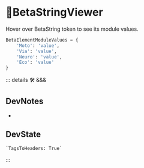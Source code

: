 # 🔷<beta>BetaStringViewer</beta>

Hover over BetaString token to see its module values.

```py
BetaElementModuleValues = {
    'Moto': 'value',
    'Via': 'value',
    'Neuro': 'value',
    'Eco': 'value'
}
```

::: details 🛠 <dev>&&&</dev>

## DevNotes

-

## DevState

```py
`TagsToHeaders: True`
```

:::
